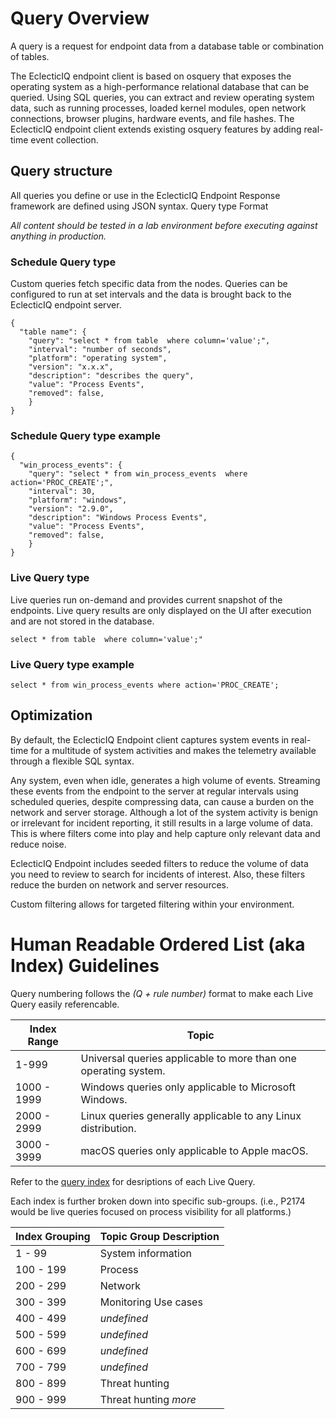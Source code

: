 # Query Overview

A query is a request for endpoint data from a database table or combination of tables.

The EclecticIQ endpoint client is based on osquery that exposes the operating system as a high-performance relational database that can be queried. Using SQL queries, you can extract and review operating system data, such as running processes, loaded kernel modules, open network connections, browser plugins, hardware events, and file hashes. The EclecticIQ endpoint client extends existing osquery features by adding real-time event collection.


## Query structure
All queries you define or use in the EclecticIQ Endpoint Response framework are defined using JSON syntax.
Query type Format

*All content should be tested in a lab environment before executing against anything in production.*

### Schedule Query type
Custom queries fetch specific data from the nodes. Queries can be configured to run at set intervals and the data is brought back to the EclecticIQ endpoint server.
```
{
  "table name": {                    
    "query": "select * from table  where column='value';",
    "interval": "number of seconds",  
    "platform": "operating system",    
    "version": "x.x.x",          
    "description": "describes the query",
    "value": "Process Events",
    "removed": false,
    }
}
```
### Schedule Query type example
```
{
  "win_process_events": {
    "query": "select * from win_process_events  where action='PROC_CREATE';",
    "interval": 30, 
    "platform": "windows", 
    "version": "2.9.0",
    "description": "Windows Process Events",
    "value": "Process Events", 
    "removed": false,
    }
}
```
### Live Query type
Live queries run on-demand and provides current snapshot of the endpoints. Live query results are only displayed on the UI after execution and are not stored in the database. 
```
select * from table  where column='value';"
```
### Live Query type example
```
select * from win_process_events where action='PROC_CREATE';
```
## Optimization
By default, the EclecticIQ Endpoint client captures system events in real-time for a multitude of system activities and makes the telemetry available through a flexible SQL syntax.

Any system, even when idle, generates a high volume of events. Streaming these events from the endpoint to the server at regular intervals using scheduled queries, despite compressing data, can cause a burden on the network and server storage. Although a lot of the system activity is benign or irrelevant for incident reporting, it still results in a large volume of data. This is where filters come into play and help capture only relevant data and reduce noise.

EclecticIQ Endpoint includes seeded filters to reduce the volume of data you need to review to search for incidents of interest. Also, these filters reduce the burden on network and server resources.

Custom filtering allows for targeted filtering within your environment.

# Human Readable Ordered List (aka Index) Guidelines
Query numbering follows the *(Q + rule number)* format to make each Live Query easily referencable.

| Index Range | Topic |
| ----------- | ----- |
| 1-999 | Universal queries applicable to more than one operating system. |
| 1000 - 1999 | Windows queries only applicable to Microsoft Windows. |
| 2000 - 2999 | Linux queries generally applicable to any Linux distribution. |
| 3000 - 3999 | macOS queries only applicable to Apple macOS. |

Refer to the [query index](query_index.md) for desriptions of each Live Query.

Each index is further broken down into specific sub-groups.
(i.e., P2174 would be live queries focused on process visibility for all platforms.)

| Index Grouping | Topic Group Description |
| -------------- | ----------------------- |
| 1 - 99 | System information |
| 100 - 199 | Process |
| 200 - 299 | Network |
| 300 - 399 | Monitoring Use cases |
| 400 - 499 | *undefined* |
| 500 - 599 | *undefined* |
| 600 - 699 | *undefined* |
| 700 - 799 | *undefined* |
| 800 - 899 | Threat hunting |
| 900 - 999 | Threat hunting *more* |